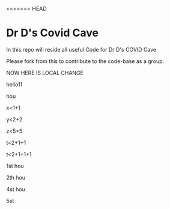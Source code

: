 <<<<<<< HEAD
# Dr D's Covid Cave

In this repo will reside all useful Code for Dr D's COVID Cave

Please fork from this to contribute to the code-base as a group. 


NOW HERE IS LOCAL CHANGE

hello11


hou


x<1+1

y<2+2

z<5+5

t<2+1+1

t<2+1+1+1

1st hou

2th hou

4st hou

5st
